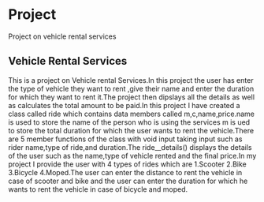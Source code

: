 # Project
Project on vehicle rental services
## Vehicle Rental Services
This is a  project on Vehicle rental Services.In this project the user has enter the type of vehicle they want to rent ,give their name and enter the duration for which they want to rent it.The project then dipslays all the details as well as calculates the total amount to be paid.In this project I have created a class called ride which contains  data members called m,c,name,price.name is used to store the name of the person who is using the services m is ued to store the total duration for which the user wants to rent the vehicle.There are 5 member functions of the class with void input taking input such as rider name,type of ride,and duration.The ride__details() displays the details of the user such as the name,type of vehicle rented and the final price.In my project I provide the user with 4 types of rides which are 1.Scooter 2.Bike 3.Bicycle 4.Moped.The user can enter the distance to rent the vehicle in case of scooter and bike and the user can enter the duration for which he wants to rent the vehicle in case of bicycle and moped.
